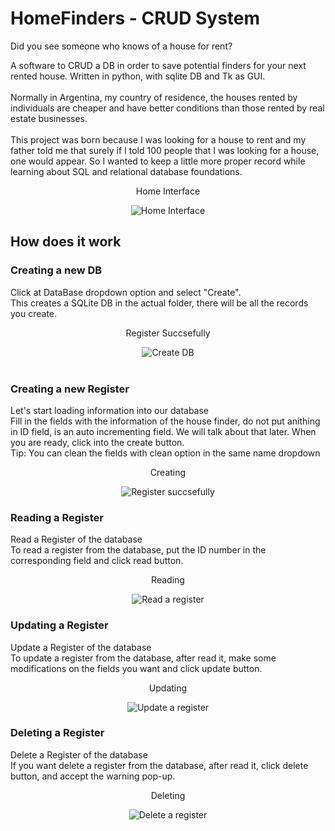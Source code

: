 # HomeFinders - CRUD System
Did you see someone who knows of a house for rent?

A software to CRUD a DB in order to save potential finders for your next rented house.
Written in python, with sqlite DB and Tk as GUI.
<br><br>
Normally in Argentina, my country of residence, the houses rented by individuals are cheaper and have better conditions than those rented by real estate businesses.
<br><br>
This project was born because I was looking for a house to rent and my father told me that surely if I told 100 people that I was looking for a house, one would appear. So I wanted to keep a little more proper record while learning about SQL and relational database foundations.

<div align="center">
  <p>Home Interface</p>
  <img src="https://i.ibb.co/gvrqRxT/home.png" alt="Home Interface"/>
</div>

## How does it work

### Creating a new DB
Click at DataBase dropdown option and select "Create". <br> 
This creates a SQLite DB in the actual folder, there will be all the records you create.

<div align="center">
  <p>Register Succsefully</p>
  <img src="https://i.ibb.co/zXBKNhR/db.png" alt="Create DB"/>
</div>
<br>

### Creating a new Register
Let's start loading information into our database <br> 
Fill in the fields with the information of the house finder, do not put anithing in ID field, is an auto incrementing field. We will talk about that later. When you are ready, click into the create button.<br>
Tip: You can clean the fields with clean option in the same name dropdown

<div align="center">
  <p>Creating</p>
  <img src="https://i.ibb.co/xY0Tmpp/register.png" alt="Register succsefully"/>
</div>

### Reading a Register
Read a Register of the database <br> 
To read a register from the database, put the ID number in the corresponding field and click read button. <br>

<div align="center">
  <p>Reading</p>
  <img src="https://i.ibb.co/mJ8KwSv/read.png" alt="Read a register"/>
</div>

### Updating a Register
Update a Register of the database <br> 
To update a register from the database, after read it, make some modifications on the fields you want and click update button. <br>

<div align="center">
  <p>Updating</p>
  <img src="https://i.ibb.co/Ns3Hjmj/update.png" alt="Update a register"/>
</div>

### Deleting a Register
Delete a Register of the database <br> 
If you want delete a register from the database, after read it, click delete button, and accept the warning pop-up. <br>

<div align="center">
  <p>Deleting</p>
  <img src="https://i.ibb.co/3zCy5Cd/delete.png" alt="Delete a register"/>
</div>
